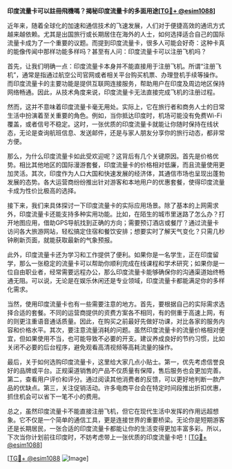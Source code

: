 **印度流量卡可以註冊飛機嗎？揭秘印度流量卡的多面用途[[TG💪+ @esim1088](https://t.me/s/esim1088)]**

近年来，随着全球化的加速和通信技术的飞速发展，人们对于便捷高效的通讯方式越来越依赖。尤其是出国旅行或长期居住在海外的人士，如何选择适合自己的国际流量卡成为了一个重要的议题。而提到印度流量卡，很多人可能会好奇：这种卡真的能像传闻中那样功能多样吗？甚至有人问：印度流量卡可以注册飞机吗？

首先，让我们明确一点：印度流量卡本身并不能直接用于注册飞机。所谓“注册飞机”，通常是指通过航空公司官网或者相关平台购买机票、办理登机手续等操作。而印度流量卡的主要功能是提供互联网连接服务，帮助用户在印度及周边地区保持网络畅通。因此，从技术角度来说，印度流量卡无法直接完成飞机的注册过程。

然而，这并不意味着印度流量卡毫无用处。实际上，它在旅行者和商务人士的日常生活中扮演着至关重要的角色。例如，当你抵达印度时，机场可能没有免费Wi-Fi覆盖，或者信号不稳定。这时，一张优质的印度流量卡就能让你随时保持在线状态，无论是查询航班信息、发送邮件，还是与家人朋友分享你的旅行动态，都非常方便。

那么，为什么印度流量卡如此受欢迎呢？这背后有几个关键原因。首先是价格优势。相比其他地区的国际漫游套餐，印度流量卡的价格相对低廉，而且流量使用更加灵活。其次，印度作为人口大国和快速发展的经济体，其通信市场也呈现出蓬勃发展的态势。各大运营商纷纷推出针对游客和本地用户的优惠套餐，使得印度流量卡成为性价比极高的选择。

接下来，我们来具体探讨一下印度流量卡的实际应用场景。除了基本的上网需求外，印度流量卡还能支持多种实用功能。比如，在陌生的城市里迷路了怎么办？打开地图应用，借助GPS导航找到正确的方向；需要预订酒店或餐厅？通过流量卡访问各大旅游网站，轻松搞定住宿和餐饮安排；想要实时了解天气变化？只需几秒钟刷新页面，就能获取最新的气象预报。

此外，印度流量卡还为学习和工作提供了便利。如果你是一名学生，正在印度留学，那么一张稳定的流量卡可以帮助你顺利完成在线课程和学术研究；如果你是一位自由职业者，经常需要远程办公，那么印度流量卡能够确保你的沟通渠道始终畅通无阻。可以说，无论是在娱乐休闲还是专业领域，印度流量卡都能满足你的多样化需求。

当然，使用印度流量卡也有一些需要注意的地方。首先，要根据自己的实际需求选择合适的套餐。不同的运营商提供的资费方案各不相同，有的侧重于高速上网，有的则更注重语音通话质量。因此，在购买之前最好先做好功课，对比各家的服务内容和价格水平。其次，要注意流量消耗的问题。虽然印度流量卡的流量价格相对便宜，但如果使用不当，也可能导致不必要的开支。建议养成良好的节约习惯，比如关闭不必要的后台程序，避免观看高清视频等高耗流量的操作。

最后，关于如何选购印度流量卡，这里给大家几点小贴士。第一，优先考虑信誉良好的品牌或平台。正规渠道销售的产品不仅质量有保障，售后服务也会更加完善。第二，查看用户评价和评分。通过阅读其他消费者的反馈，可以更好地判断一款产品的优缺点。第三，关注促销活动。许多电商平台会在特定时间段推出折扣优惠，抓住机会可以省下一笔不小的费用。

总之，虽然印度流量卡不能直接注册飞机，但它在现代生活中发挥的作用远超想象。它不仅是一个简单的通信工具，更是连接世界的重要桥梁。无论你是短期游客还是长期居民，一张合适的印度流量卡都能让你的生活变得更加丰富多彩。所以，下次当你计划前往印度时，不妨考虑带上一张优质的印度流量卡吧！[[TG💪+ @esim1088](https://t.me/s/esim1088)]

[[TG💪+ @esim1088](https://t.me/s/esim1088) ![Image](https://i.postimg.cc/4NQfJmqS/Snipaste-2025-05-13-00-14-12.png)]